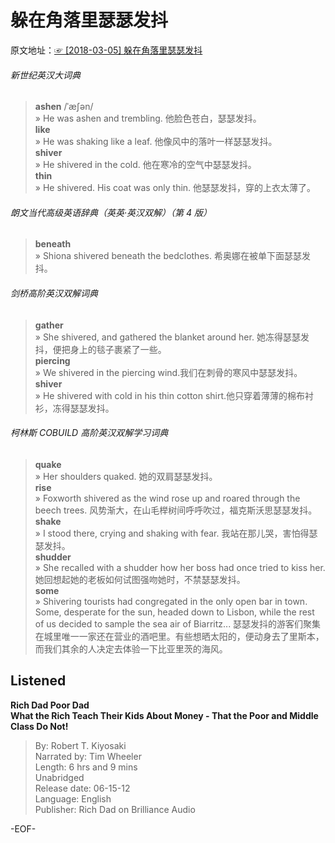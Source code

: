 # 躲在角落里瑟瑟发抖  
原文地址：[☞ [2018-03-05] 躲在角落里瑟瑟发抖 ](http://mp.weixin.qq.com/s/NYIX5dZ4-XahkcH8usN3Qw)    
  
  
###### 新世纪英汉大词典  
>**ashen** /ˈæʃən/  
» He was ashen and trembling. 他脸色苍白，瑟瑟发抖。  
**like**  
» He was shaking like a leaf. 他像风中的落叶一样瑟瑟发抖。  
**shiver**  
» He shivered in the cold. 他在寒冷的空气中瑟瑟发抖。  
**thin**  
» He shivered. His coat was only thin. 他瑟瑟发抖，穿的上衣太薄了。  
  
###### 朗文当代高级英语辞典（英英·英汉双解）（第 4 版）  
>**beneath**  
» Shiona shivered beneath the bedclothes. 希奥娜在被单下面瑟瑟发抖。  
  
###### 剑桥高阶英汉双解词典  
>**gather**  
» She shivered, and gathered the blanket around her. 她冻得瑟瑟发抖，便把身上的毯子裹紧了一些。  
**piercing**  
» We shivered in the piercing wind.我们在刺骨的寒风中瑟瑟发抖。  
**shiver**  
» He shivered with cold in his thin cotton shirt.他只穿着薄薄的棉布衬衫，冻得瑟瑟发抖。  
  
###### 柯林斯 COBUILD 高阶英汉双解学习词典  
>**quake**  
» Her shoulders quaked. 她的双肩瑟瑟发抖。  
**rise**  
» Foxworth shivered as the wind rose up and roared through the beech trees. 风势渐大，在山毛榉树间呼呼吹过，福克斯沃思瑟瑟发抖。  
**shake**  
» I stood there, crying and shaking with fear. 我站在那儿哭，害怕得瑟瑟发抖。  
**shudder**  
» She recalled with a shudder how her boss had once tried to kiss her.她回想起她的老板如何试图强吻她时，不禁瑟瑟发抖。  
**some**  
» Shivering tourists had congregated in the only open bar in town. Some, desperate for the sun, headed down to Lisbon, while the rest of us decided to sample the sea air of Biarritz... 瑟瑟发抖的游客们聚集在城里唯一一家还在营业的酒吧里。有些想晒太阳的，便动身去了里斯本，而我们其余的人决定去体验一下比亚里茨的海风。  
  
  
## Listened  
**Rich Dad Poor Dad  
What the Rich Teach Their Kids About Money - That the Poor and Middle Class Do Not!**  
>By: Robert T. Kiyosaki  
Narrated by: Tim Wheeler  
Length: 6 hrs and 9 mins  
Unabridged  
Release date: 06-15-12  
Language: English  
Publisher: Rich Dad on Brilliance Audio  
  
  
  
  
  
-EOF-  
